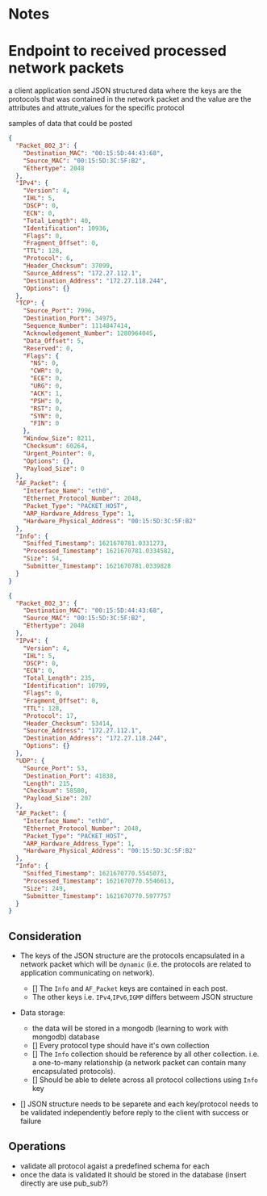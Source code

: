 # Notes

# Endpoint to received processed network packets

a client application send JSON structured data where the keys are the protocols that was contained in the network packet and the value are the attributes and attrute_values for the specific protocol

samples of data that could be posted 

```json
{
  "Packet_802_3": {
    "Destination_MAC": "00:15:5D:44:43:68",
    "Source_MAC": "00:15:5D:3C:5F:B2",
    "Ethertype": 2048
  },
  "IPv4": {
    "Version": 4,
    "IHL": 5,
    "DSCP": 0,
    "ECN": 0,
    "Total_Length": 40,
    "Identification": 10936,
    "Flags": 0,
    "Fragment_Offset": 0,
    "TTL": 128,
    "Protocol": 6,
    "Header_Checksum": 37099,
    "Source_Address": "172.27.112.1",
    "Destination_Address": "172.27.118.244",
    "Options": {}
  },
  "TCP": {
    "Source_Port": 7996,
    "Destination_Port": 34975,
    "Sequence_Number": 1114847414,
    "Acknowledgement_Number": 1280964045,
    "Data_Offset": 5,
    "Reserved": 0,
    "Flags": {
      "NS": 0,
      "CWR": 0,
      "ECE": 0,
      "URG": 0,
      "ACK": 1,
      "PSH": 0,
      "RST": 0,
      "SYN": 0,
      "FIN": 0
    },
    "Window_Size": 8211,
    "Checksum": 60264,
    "Urgent_Pointer": 0,
    "Options": {},
    "Payload_Size": 0
  },
  "AF_Packet": {
    "Interface_Name": "eth0",
    "Ethernet_Protocol_Number": 2048,
    "Packet_Type": "PACKET_HOST",
    "ARP_Hardware_Address_Type": 1,
    "Hardware_Physical_Address": "00:15:5D:3C:5F:B2"
  },
  "Info": {
    "Sniffed_Timestamp": 1621670781.0331273,
    "Processed_Timestamp": 1621670781.0334582,
    "Size": 54,
    "Submitter_Timestamp": 1621670781.0339828
  }
}
```
```JSON
{
  "Packet_802_3": {
    "Destination_MAC": "00:15:5D:44:43:68",
    "Source_MAC": "00:15:5D:3C:5F:B2",
    "Ethertype": 2048
  },
  "IPv4": {
    "Version": 4,
    "IHL": 5,
    "DSCP": 0,
    "ECN": 0,
    "Total_Length": 235,
    "Identification": 10799,
    "Flags": 0,
    "Fragment_Offset": 0,
    "TTL": 128,
    "Protocol": 17,
    "Header_Checksum": 53414,
    "Source_Address": "172.27.112.1",
    "Destination_Address": "172.27.118.244",
    "Options": {}
  },
  "UDP": {
    "Source_Port": 53,
    "Destination_Port": 41838,
    "Length": 215,
    "Checksum": 58580,
    "Payload_Size": 207
  },
  "AF_Packet": {
    "Interface_Name": "eth0",
    "Ethernet_Protocol_Number": 2048,
    "Packet_Type": "PACKET_HOST",
    "ARP_Hardware_Address_Type": 1,
    "Hardware_Physical_Address": "00:15:5D:3C:5F:B2"
  },
  "Info": {
    "Sniffed_Timestamp": 1621670770.5545073,
    "Processed_Timestamp": 1621670770.5546613,
    "Size": 249,
    "Submitter_Timestamp": 1621670770.5977757
  }
}
```

## Consideration

- The keys of the JSON structure are the protocols encapsulated in a network packet which will be `dynamic`
(i.e. the protocols are related to application communicating on network).
    - [] The `Info` and `AF_Packet` keys are contained in each post.
    - The other keys i.e. `IPv4`,`IPv6`,`IGMP` differs betweem JSON structure 
- Data storage:
    - the data will be stored in a mongodb (learning to work with mongodb) database
    - [] Every protocol type should have it's own collection
    - [] The `Info` collection should be reference by all other collection. i.e. a one-to-many relationship (a network packet can contain many encapsulated protocols).
    - [] Should be able to delete across all protocol collections using `Info` key

- [] JSON structure needs to be separete and each key/protocol needs to be validated independently before reply to the client with success or failure

## Operations

- validate all protocol agaist a predefined schema for each 
- once the data is validated it should be stored in the database (insert directly are use pub_sub?) 



